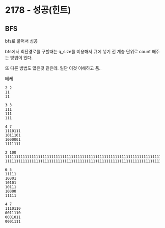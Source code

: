 # 2178 - 성공(힌트)

## BFS

bfs로 풀어서 성공

bfs에서 최단경로를 구할때는 q_size를 이용해서 큐에 넣기 전 계층 단위로 count 해주는 방법이 있다.

또 다른 방법도 많은것 같은데. 일단 이것 이해하고 품..

테케

```
2 2
11
11

3 3
111
111
111

4 7
1110111
1011101
1000001
1111111

2 100
1111111111111111111111111111111111111111111111111111111111111111111111111111111111111111111111111111
1111111111111111111111111111111111111111111111111111111111111111111111111111111111111111111111111111

6 5
11111
10001
10101
10111
10000
11111

4 7
1110110
0011110
0001011
0001111
```
